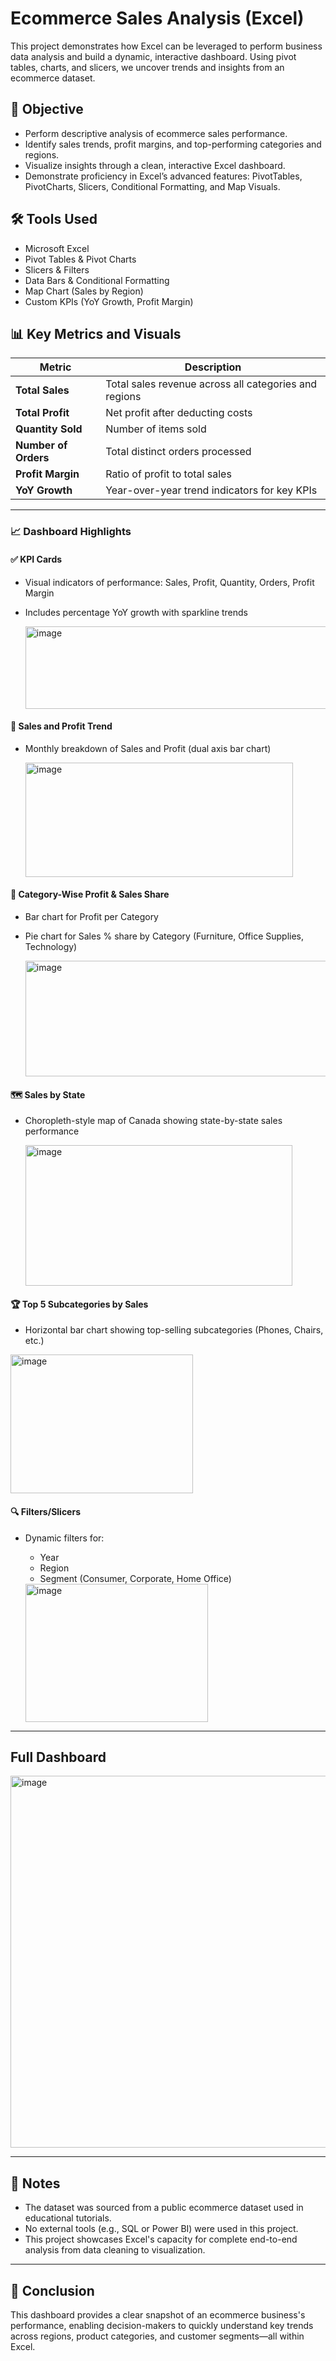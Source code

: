 # Ecommerce Sales Analysis (Excel)

This project demonstrates how Excel can be leveraged to perform business data analysis and build a dynamic, interactive dashboard. Using pivot tables, charts, and slicers, we uncover trends and insights from an ecommerce dataset.

## 🧠 Objective

- Perform descriptive analysis of ecommerce sales performance.
- Identify sales trends, profit margins, and top-performing categories and regions.
- Visualize insights through a clean, interactive Excel dashboard.
- Demonstrate proficiency in Excel’s advanced features: PivotTables, PivotCharts, Slicers, Conditional Formatting, and Map Visuals.

## 🛠 Tools Used

- Microsoft Excel
- Pivot Tables & Pivot Charts
- Slicers & Filters
- Data Bars & Conditional Formatting
- Map Chart (Sales by Region)
- Custom KPIs (YoY Growth, Profit Margin)

## 📊 Key Metrics and Visuals

|Metric                 | Description |
|------------------------|-------------|
| **Total Sales**        | Total sales revenue across all categories and regions |
| **Total Profit**       | Net profit after deducting costs |
| **Quantity Sold**      | Number of items sold |
| **Number of Orders**   | Total distinct orders processed |
| **Profit Margin**      | Ratio of profit to total sales |
| **YoY Growth**         | Year-over-year trend indicators for key KPIs |

---

### 📈 Dashboard Highlights

#### ✅ KPI Cards
- Visual indicators of performance: Sales, Profit, Quantity, Orders, Profit Margin
- Includes percentage YoY growth with sparkline trends

  <img width="1026" height="132" alt="image" src="https://github.com/user-attachments/assets/454e47d4-a8bb-4d3f-91db-852cc955c902" />


#### 📅 Sales and Profit Trend
- Monthly breakdown of Sales and Profit (dual axis bar chart)

  <img width="428" height="183" alt="image" src="https://github.com/user-attachments/assets/85942ded-81bf-459a-887d-526d45301062" />


#### 🧱 Category-Wise Profit & Sales Share
- Bar chart for Profit per Category
- Pie chart for Sales % share by Category (Furniture, Office Supplies, Technology)

  <img width="592" height="185" alt="image" src="https://github.com/user-attachments/assets/59d066c3-2fdb-4840-932d-98a699782bbf" />


#### 🗺 Sales by State
- Choropleth-style map of Canada showing state-by-state sales performance

  <img width="427" height="225" alt="image" src="https://github.com/user-attachments/assets/0cfd9bc7-5306-4f04-acb8-3be22770e02c" />


#### 🏆 Top 5 Subcategories by Sales
- Horizontal bar chart showing top-selling subcategories (Phones, Chairs, etc.)
  
<img width="292" height="222" alt="image" src="https://github.com/user-attachments/assets/f8e192f5-b6b0-4d0d-9121-0c9233f8126c" />

#### 🔍 Filters/Slicers
- Dynamic filters for:
  - Year
  - Region
  - Segment (Consumer, Corporate, Home Office)
 
  <img width="292" height="221" alt="image" src="https://github.com/user-attachments/assets/86eccf11-9ed2-40b3-b38a-7ed7c2847b22" />


---
## Full Dashboard

<img width="1032" height="595" alt="image" src="https://github.com/user-attachments/assets/acd90c01-5d57-44a7-be1d-382169c62ce8" />


---

## 📝 Notes

- The dataset was sourced from a public ecommerce dataset used in educational tutorials.
- No external tools (e.g., SQL or Power BI) were used in this project.
- This project showcases Excel's capacity for complete end-to-end analysis from data cleaning to visualization.

---

## 📌 Conclusion

This dashboard provides a clear snapshot of an ecommerce business's performance, enabling decision-makers to quickly understand key trends across regions, product categories, and customer segments—all within Excel.

